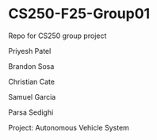 # CS250-F25-Group01
Repo for CS250 group project

Priyesh Patel

Brandon Sosa

Christian Cate

Samuel Garcia

Parsa Sedighi

Project: Autonomous Vehicle System
